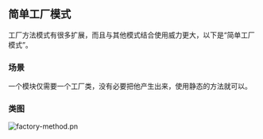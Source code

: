## 简单工厂模式

工厂方法模式有很多扩展，而且与其他模式结合使用威力更大，以下是“简单工厂模式”。

### 场景

一个模块仅需要一个工厂类，没有必要把他产生出来，使用静态的方法就可以。

### 类图

![factory-method.pn](./src/main/resources/static/img/factory-method.pn)